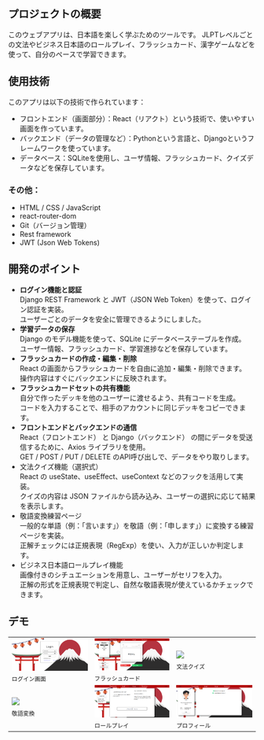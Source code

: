 ## プロジェクトの概要
このウェブアプリは、日本語を楽しく学ぶためのツールです。
JLPTレベルごとの文法やビジネス日本語のロールプレイ、フラッシュカード、漢字ゲームなどを使って、自分のペースで学習できます。

## 使用技術
このアプリは以下の技術で作られています：
- フロントエンド（画面部分）：React（リアクト）という技術で、使いやすい画面を作っています。
- バックエンド（データの管理など）：Pythonという言語と、Djangoというフレームワークを使っています。
- データベース：SQLiteを使用し、ユーザ情報、フラッシュカード、クイズデータなどを保存しています。
### その他：
- HTML / CSS / JavaScript
- react-router-dom
- Git（バージョン管理）
- Rest framework
- JWT (Json Web Tokens)

## 開発のポイント
- **ログイン機能と認証**
<br>Django REST Framework と JWT（JSON Web Token）を使って、ログイン認証を実装。
<br>ユーザーごとのデータを安全に管理できるようにしました。
- **学習データの保存**
<br>Django のモデル機能を使って、SQLite にデータベーステーブルを作成。
<br>ユーザー情報、フラッシュカード、学習進捗などを保存しています。
- **フラッシュカードの作成・編集・削除**
　<br>React の画面からフラッシュカードを自由に追加・編集・削除できます。
<br>操作内容はすぐにバックエンドに反映されます。
- **フラッシュカードセットの共有機能**
<br>自分で作ったデッキを他のユーザーに渡せるよう、共有コードを生成。
<br>コードを入力することで、相手のアカウントに同じデッキをコピーできます。
- **フロントエンドとバックエンドの通信**
<br>React（フロントエンド） と Django（バックエンド） の間にデータを受送信するために、Axios ライブラリを使用。
<br>GET / POST / PUT / DELETE のAPI呼び出しで、データをやり取りします。
- 文法クイズ機能（選択式）
<br>React の useState、useEffect、useContext などのフックを活用して実装。
<br>クイズの内容は JSON ファイルから読み込み、ユーザーの選択に応じて結果を表示します。
- 敬語変換練習ページ
<br>一般的な単語（例：「言います」）を敬語（例：「申します」）に変換する練習ページを実装。
<br>正解チェックには正規表現（RegExp）を使い、入力が正しいか判定します。
- ビジネス日本語ロールプレイ機能
<br>画像付きのシチュエーションを用意し、ユーザーがセリフを入力。
<br>正解の形式を正規表現で判定し、自然な敬語表現が使えているかチェックできます。

## デモ
<table>
  <tr>
    <td><img src="images/login.png" width="250px"><br><sub>ログイン画面</sub></td>
    <td><img src="images/flashcard.png" width="250px"><br><sub>フラッシュカード</sub></td>
    <td><img src="images/quiz.png" width="250px"><br><sub>文法クイズ</sub></td>
  </tr>
  <tr>
    <td><img src="images/keigo.png" width="250px"><br><sub>敬語変換</sub></td>
    <td><img src="images/roleplay.png" width="250px"><br><sub>ロールプレイ</sub></td>
    <td><img src="images/profile.png" width="250px"><br><sub>プロフィール</sub></td>
  </tr>
</table>
